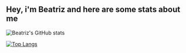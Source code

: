 ## Hey, i'm Beatriz and here are some stats about me


![Beatriz's GitHub stats](https://github-readme-stats.vercel.app/api?username=beaferreira&show_icons=true&theme=dark)

[![Top Langs](https://github-readme-stats.vercel.app/api/top-langs/?username=beaferreira&layout=compact)](https://github.com/beaferreira/github-readme-stats)



